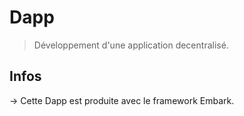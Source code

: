 # Dapp

> Développement d'une application decentralisé.


## Infos

-> Cette Dapp est produite avec le framework Embark.
